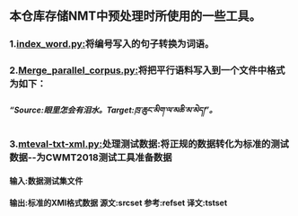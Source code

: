 ## 本仓库存储NMT中预处理时所使用的一些工具。
### 1.[index_word.py:](https://github.com/Shajiu/NLP_Machine-Translation/blob/master/Pre-processing-tools/index_word.py)将编号写入的句子转换为词语。
### 2.[Merge_parallel_corpus.py:](https://github.com/Shajiu/NLP_Machine-Translation/blob/master/Pre-processing-tools/Merge_parallel_corpus.py)将把平行语料写入到一个文件中格式为如下：
##### “Source:眼里怎会有泪水。Target:ཁྲ་ཆུང་མིག་ལ་མཆི་མ་མེད།”。
### 3.[mteval-txt-xml.py:](https://github.com/Shajiu/NLP_Machine-Translation/blob/master/Pre-processing-tools/mteval-txt-xml.py)处理测试数据:将正规的数据转化为标准的测试数据--为CWMT2018测试工具准备数据
#### 输入:数据测试集文件
#### 输出:标准的XMl格式数据   源文:srcset   参考:refset   译文:tstset
